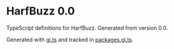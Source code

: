 # HarfBuzz 0.0

TypeScript definitions for HarfBuzz. Generated from version 0.0.

Generated with [gi.ts](https://gitlab.gnome.org/ewlsh/gi.ts) and tracked in [packages.gi.ts](https://gitlab.gnome.org/ewlsh/packages.gi.ts).
